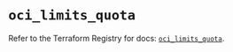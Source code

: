 # `oci_limits_quota`

Refer to the Terraform Registry for docs: [`oci_limits_quota`](https://registry.terraform.io/providers/oracle/oci/6.18.0/docs/resources/limits_quota).
